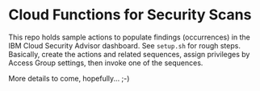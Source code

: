# Cloud Functions for Security Scans
This repo holds sample actions to populate findings (occurrences) in the IBM Cloud Security Advisor dashboard. See `setup.sh` for rough steps. Basically, create the actions and related sequences, assign privileges by Access Group settings, then invoke one of the sequences.

More details to come, hopefully... ;-)